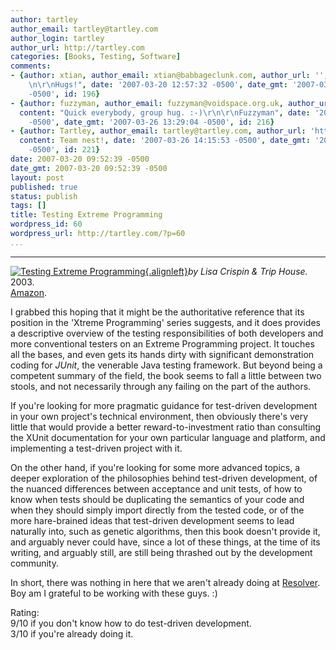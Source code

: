 ```yaml
---
author: tartley
author_email: tartley@tartley.com
author_login: tartley
author_url: http://tartley.com
categories: [Books, Testing, Software]
comments:
- {author: xtian, author_email: xtian@babbageclunk.com, author_url: '', content: "Awwww.\r\
    \n\r\nHugs!", date: '2007-03-20 12:57:32 -0500', date_gmt: '2007-03-20 12:57:32
    -0500', id: 196}
- {author: fuzzyman, author_email: fuzzyman@voidspace.org.uk, author_url: 'http://www.voidspace.org.uk/index2.shtml',
  content: "Quick everybody, group hug. :-)\r\n\r\nFuzzyman", date: '2007-03-26 13:29:04
    -0500', date_gmt: '2007-03-26 13:29:04 -0500', id: 216}
- {author: Tartley, author_email: tartley@tartley.com, author_url: 'http://tartley.com',
  content: Team nest!, date: '2007-03-26 14:15:53 -0500', date_gmt: '2007-03-26 14:15:53
    -0500', id: 221}
date: 2007-03-20 09:52:39 -0500
date_gmt: 2007-03-20 09:52:39 -0500
layout: post
published: true
status: publish
tags: []
title: Testing Extreme Programming
wordpress_id: 60
wordpress_url: http://tartley.com/?p=60
...
```

---

[![Testing Extreme
Programming](http://tartley.com/wp-content/uploads/2007/03/testing-extreme-programming.thumbnail.jpg){.alignleft}](http://tartley.com/wp-content/uploads/2007/03/testing-extreme-programming.jpg "Testing Extreme Programming")*by
Lisa Crispin & Trip House.*\
2003.\
[Amazon](http://www.amazon.com/Testing-Extreme-Programming-Lisa-Crispin/dp/0321113551/).

I grabbed this hoping that it might be the authoritative reference that
its position in the 'Xtreme Programming' series suggests, and it does
provides a descriptive overview of the testing responsibilities of both
developers and more conventional testers on an Extreme Programming
project. It touches all the bases, and even gets its hands dirty with
significant demonstration coding for *JUnit*, the venerable Java testing
framework. But beyond being a competent summary of the field, the book
seems to fall a little between two stools, and not necessarily through
any failing on the part of the authors.

If you're looking for more pragmatic guidance for test-driven
development in your own project's technical environment, then obviously
there's very little that would provide a better reward-to-investment
ratio than consulting the XUnit documentation for your own particular
language and platform, and implementing a test-driven project with it.

On the other hand, if you're looking for some more advanced topics, a
deeper exploration of the philosophies behind test-driven development,
of the nuanced differences between acceptance and unit tests, of how to
know when tests should be duplicating the semantics of your code and
when they should simply import directly from the tested code, or of the
more hare-brained ideas that test-driven development seems to lead
naturally into, such as genetic algorithms, then this book doesn't
provide it, and arguably never could have, since a lot of these things,
at the time of its writing, and arguably still, are still being thrashed
out by the development community.

In short, there was nothing in here that we aren't already doing at
[Resolver](http://resolversystems.com/). Boy am I grateful to be working
with these guys. :)

Rating:\
9/10 if you don't know how to do test-driven development.\
3/10 if you're already doing it.
